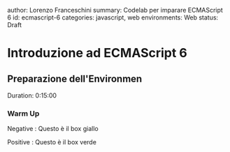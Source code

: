 author: Lorenzo Franceschini
summary: Codelab per imparare ECMAScript 6
id: ecmascript-6
categories: javascript, web
environments: Web
status: Draft

# Introduzione ad ECMAScript 6

## Preparazione dell'Environmen
Duration: 0:15:00

### Warm Up

Negative
: Questo è il box giallo

Positive
: Questo è il box verde
